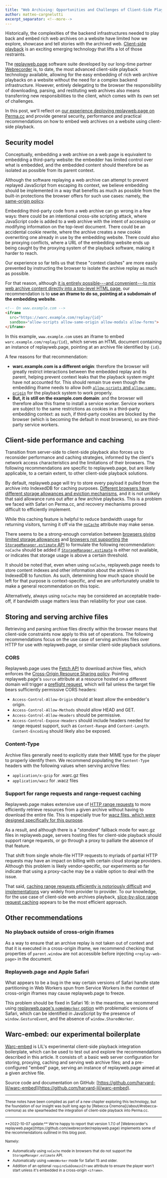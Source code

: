 ```yaml
---
title: "Web Archiving: Opportunities and Challenges of Client-Side Playback"
author: matteo-cargnelutti
excerpt_separator: <!--more-->
---
```

Historically, the complexities of the backend infrastructures needed to play back and embed rich web archives on a website have limited how we explore, showcase and tell stories with the archived web. [Client-side playback](https://blog.conifer.rhizome.org/2019/10/03/client-side-replay.html) is an exciting emerging technology that lifts a lot of those restraints.

The [replayweb.page](https://replayweb.page/docs/) software suite developed by our long-time partner [Webrecorder](https://webrecorder.net/) is, to date, the most advanced client-side playback technology available, allowing for the easy embedding of rich web archive playbacks on a website without the need for a complex backend infrastructure. However, entirely delegating to the browser the responsibility of downloading, parsing, and restituting web archives also means transferring new responsibilities to the client, which comes with its own set of challenges.

In this post, we'll reflect on [our experience deploying replayweb.page on Perma.cc](https://blogs.harvard.edu/perma/2022/08/17/new-playback-software-improves-fidelity-of-your-perma-links/) and provide general security, performance and practical recommendations on how to embed web archives on a website using client-side playback.

<!--more-->

## Security model

Conceptually, embedding a web archive on a web page is equivalent to embedding a third-party website: the embedder has limited control over what is embedded, and the embedded content should therefore be as isolated as possible from its parent context.

Although the software replaying a web archive can attempt to prevent replayed JavaScript from escaping its context, we believe embedding should be implemented in a way that benefits as much as possible from the built-in protections the browser offers for such use cases: namely, the [same-origin policy](https://developer.mozilla.org/en-US/docs/Web/Security/Same-origin_policy).

Embedding third-party code from a web archive can go wrong in a few ways: there could be an intentional cross-site scripting attack, where JavaScript code is added to a web archive with the intent of accessing or modifying information on the top-level document. There could be an accidental cookie rewrite, where the archive creates a new cookie overwriting one already in use by the embedding website. There could also be proxying conflicts, where a URL of the embedding website ends up being caught by the proxying system of the playback software, making it harder to reach.

Our experience so far tells us that these "context clashes" are more easily prevented by instructing the browser to isolate the archive replay as much as possible.

For that reason, although [it is entirely possible---and convenient---to mix web archive content directly into a top-level HTML page](https://replayweb.page/docs/embedding), our recommendation is to **use an iframe to do so, pointing at a subdomain of the embedding website**.

```html
<!-- On www.example.com -->
<iframe
  src="https://warc.example.com/replay/{id}"
  sandbox="allow-scripts allow-same-origin allow-modals allow-forms">
</iframe>
```

In this example, `www.example.com` uses an iframe to embed `warc.example.com/replay/{id}`, which serves an HTML document containing an instance of replayweb.page, pointing at an archive file identified by `{id}`.

A few reasons for that recommendation:
- **warc.example.com is a different origin**: therefore the browser will greatly restrict interactions between the embedded replay and its parent, helping prevent context leaks that the playback system might have not accounted for. This should remain true even though the embedding iframe needs to allow _both_ [`allow-scripts` and `allow-same-origin`](https://developer.mozilla.org/en-US/docs/Web/HTML/Element/iframe#attr-sandbox) for the playback system to work properly.
- **But, it is still on the example.com domain**: and the browser will therefore allow this frame to install a service worker. Service workers are subject to the same restrictions as cookies in a third-party embedding context: as such, if third-party cookies are blocked by the browser (which is becoming the default in most browsers), so are third-party service workers.

## Client-side performance and caching

Transition from server-side to client-side playback also forces us to reconsider performance and caching strategies, informed by the client's network access characteristics and the limitations of their browsers. The following recommendations are specific to replayweb.page, but are likely applicable, to a certain extent, to other client-side playback solutions.

By default, replayweb.page will try to store every payload it pulled from the archive into IndexedDB for caching purposes. [Different browsers have different storage allowances and eviction mechanisms](https://web.dev/storage-for-the-web), and it is not unlikely that said allowance runs out after a few archive playbacks. This is a problem we faced with Safari on Perma.cc, and recovery mechanisms proved difficult to efficiently implement.


While this caching feature is helpful to reduce bandwidth usage for returning visitors, turning it off via the [`noCache`](https://replayweb.page/docs/embedding#:~:text=loading%20edge%20cases.-,noCache,-if%20set%2C%20will) attribute may make sense.

There seems to be a strong-enough correlation between [browsers giving limited storage allowances](https://web.dev/storage-for-the-web/#how-much) and [browsers not supporting the `StorageManager.estimate` API](https://caniuse.com/?search=StorageManager.estimate) to formulate the following recommendation: `noCache` should be added if [`StorageManager.estimate`](https://developer.mozilla.org/en-US/docs/Web/API/StorageManager/estimate) is either not available, or indicates that storage usage is above a certain threshold.

It should be noted that, even when using `noCache`, replayweb.page needs to store content indexes and other information about the archives in IndexedDB to function. As such, determining how much space should be left for that purpose is context-specific, and we are unfortunately unable to make a general recommendation on this topic.

Alternatively, always using `noCache` may be considered an acceptable trade-off, if bandwidth usage matters less than reliability for your use case.

## Storing and serving archive files

Retrieving and parsing archive files directly within the browser means that client-side constraints now apply to this set of operations. The following recommendations focus on the use case of serving archives files over HTTP for use with replayweb.page, or similar client-side playback solutions.

### CORS

Replayweb.page uses the [Fetch API](https://fetch.spec.whatwg.org/) to download archive files, which enforces the [Cross-Origin Resource Sharing policy](https://developer.mozilla.org/en-US/docs/Web/HTTP/CORS). Pointing replayweb.page's `source` attribute at a resource hosted on a different domain will trigger a [preflight request](https://developer.mozilla.org/en-US/docs/Glossary/Preflight_request), which will fail unless the target file bears sufficiently permissive CORS headers:
- `Access-Control-Allow-Origin` should at least allow the embedder's origin.
- `Access-Control-Allow-Methods` should allow HEAD and GET.
- `Access-Control-Allow-Headers` should be permissive.
- `Access-Control-Expose-Headers` should include headers needed for range request support, such as `Content-Range` and `Content-Length`. `Content-Encoding` should likely also be exposed.

### Content-Type

Archive files generally need to explicitly state their MIME type for the player to properly identify them. We recommend populating the `Content-Type` headers with the following values when serving archive files:
- `application/x-gzip` for .warc.gz files
- `application/wacz` for .wacz files

### Support for range requests and range-request caching

Replayweb.page makes extensive use of [HTTP range requests](https://developer.mozilla.org/en-US/docs/Web/HTTP/Range_requests) to more efficiently retrieve resources from a given archive without having to download the entire file. This is especially true for [wacz files, which were designed specifically for this purpose](https://specs.webrecorder.net/wacz/1.1.1/#motivation).

As a result, and although there is a "_standard_" fallback mode for warc.gz files in replayweb.page, servers hosting files for client-side playback should support range requests, or go through a proxy to palliate the absence of that feature.

That shift from single whole-file HTTP requests to myriads of partial HTTP requests may have an impact on billing with certain cloud storage providers. Although this problem is likely vendor-specific, our experiments so far indicate that using a proxy-cache may be a viable option to deal with the issue.

That said, [caching range requests efficiently is notoriously difficult](https://kevincox.ca/2021/06/04/http-range-caching/) and [implementations](https://kevincox.ca/2021/06/04/http-range-caching/#what-are-cdns-doing) vary widely from provider to provider. To our knowledge, for the use case of client-side web archives playback, [slice-by-slice range request caching](https://www.nginx.com/blog/smart-efficient-byte-range-caching-nginx/#cache-slice) appears to be the most efficient approach.

## Other recommendations

### No playback outside of cross-origin iframes
As a way to ensure that an archive replay is not taken out of context and that it is executed in a cross-origin iframe, we recommend checking that properties of `parent.window` are not accessible before injecting `<replay-web-page>` in the document.

### Replayweb.page and Apple Safari

What appears to be a bug in the way certain versions of Safari handle state partitioning in Web Workers spun from Service Workers in the context of cross-origin iframes may cause replayweb.page to freeze.

This problem should be fixed in Safari 16: in the meantime, we recommend using [replayweb.page's `noWebWorker` option](https://replayweb.page/docs/embedding#:~:text=known/trusted%20sites.-,noWebWorker,-if%20set%2C%20will) with problematic versions of Safari, which can be identified in JavaScript by the presence of `window.GestureEvent`, and the absence of `window.SharedWorker`.

## Warc-embed: our experimental boilerplate

[Warc-embed](https://github.com/harvard-lil/warc-embed) is LIL's experimental client-side playback integration boilerplate, which can be used to test out and explore the recommendations described in this article.
It consists of:
a basic web server configuration for storing, proxying, caching and serving web archive files; and
a pre-configured "embed" page, serving an instance of replayweb.page aimed at a given archive file.

Source code and documentation on GitHub: [https://github.com/harvard-lil/warc-embed](https://github.com/harvard-lil/warc-embed).

<hr>
<small>These notes have been compiled as part of a new chapter exploring this technology, but the foundation of our insight was built long ago by [Rebecca Cremona](/about/#rebecca-cremona) as she spearheaded the integration of client-side playback into Perma.cc.</small>

<hr>
<small>**2022-10-07 update:** We're happy to report that version 1.7.0 of [Webrecorder's replayweb.page](https://github.com/webrecorder/replayweb.page) implements some of the recommendations outlined in this blog post.</small>

<small>Namely:</small>
- <small>Automatically using `noCache` mode in browsers that do not support the `StorageManager.estimate` API.</small>
- <small>Automatically using `noWebWorker` mode for Safari 15 and older.</small>
- <small>Addition of an optional `requireSubDomainIframe` attribute to ensure the player won't start unless it's embedded in a cross-origin `<iframe>`.</small>
